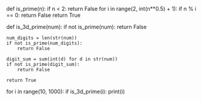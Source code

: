 def is_prime(n):
    if n < 2:
        return False
    for i in range(2, int(n**0.5) + 1):
        if n % i == 0:
            return False
    return True

def is_3d_prime(num):
    if not is_prime(num):
        return False
    
    num_digits = len(str(num))
    if not is_prime(num_digits):
        return False

    digit_sum = sum(int(d) for d in str(num))
    if not is_prime(digit_sum):
        return False

    return True
    
for i in range(10, 1000):
    if is_3d_prime(i):
        print(i)
